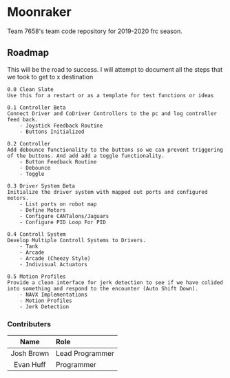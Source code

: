 # Moonraker
Team 7658's team code repository for 2019-2020 frc season.

## Roadmap
This will be the road to success. I will attempt to document all the steps that we took to get to x destination

```
0.0 Clean Slate
Use this for a restart or as a template for test functions or ideas

0.1 Controller Beta 
Connect Driver and CoDriver Controllers to the pc and log controller feed back.
	- Joystick Feedback Routine
	- Buttons Initialized
	
0.2 Controller
Add debounce functionality to the buttons so we can prevent triggering of the buttons. And add add a toggle functionality.
    - Button Feedback Routine
    - Debounce
    - Toggle

0.3 Driver System Beta
Initialize the driver system with mapped out ports and configured motors.
	- List ports on robot map
	- Define Motors
	- Configure CANTalons/Jaguars
	- Configure PID Loop For PID

0.4 Controll System
Develop Multiple Controll Systems to Drivers. 
	- Tank
	- Arcade
	- Arcade (Cheezy Style)
    - Indivisual Actuators

0.5 Motion Profiles
Provide a clean interface for jerk detection to see if we have colided into something and respond to the encounter (Auto Shift Down).
	- NAVX Implementations
	- Motion Profiles
	- Jerk Detection

```

### Contributers
| Name        | Role             |
| :---------: | :--------------- |
| Josh Brown  | Lead Programmer  |
| Evan Huff   | Programmer       |